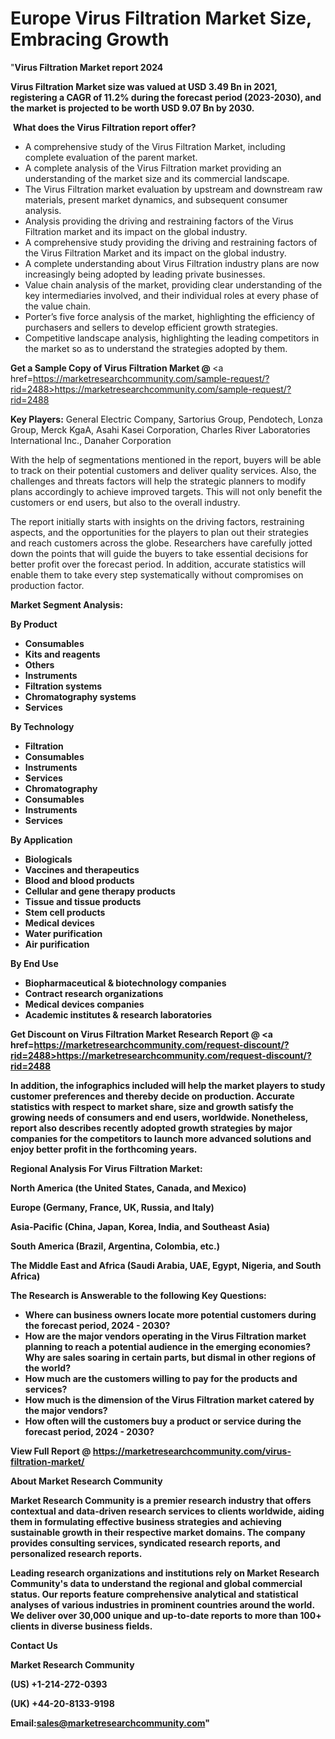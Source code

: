 # Europe Virus Filtration Market Size, Embracing Growth
"<strong>Virus Filtration Market report 2024</strong>

<strong>Virus Filtration Market size was valued at USD 3.49 Bn in 2021, registering a CAGR of 11.2% during the forecast period (2023-2030), and the market is projected to be worth USD 9.07 Bn by 2030.</strong>

 <strong><b>What does the Virus Filtration report offer?</b></strong>
<ul>
  <li>A comprehensive study of the Virus Filtration Market, including complete evaluation of the parent market.</li>
  <li>A complete analysis of the Virus Filtration market providing an understanding of the market size and its commercial landscape.</li>
  <li>The Virus Filtration market evaluation by upstream and downstream raw materials, present market dynamics, and subsequent consumer analysis.</li>
  <li>Analysis providing the driving and restraining factors of the Virus Filtration market and its impact on the global industry.</li>
  <li>A comprehensive study providing the driving and restraining factors of the Virus Filtration Market and its impact on the global industry.</li>
  <li>A complete understanding about Virus Filtration industry plans are now increasingly being adopted by leading private businesses.</li>
  <li>Value chain analysis of the market, providing clear understanding of the key intermediaries involved, and their individual roles at every phase of the value chain.</li>
  <li>Porter’s five force analysis of the market, highlighting the efficiency of purchasers and sellers to develop efficient growth strategies.</li>
  <li>Competitive landscape analysis, highlighting the leading competitors in the market so as to understand the strategies adopted by them.</li>
</ul>

<strong>Get a Sample Copy of Virus Filtration Market @ </strong><a href=https://marketresearchcommunity.com/sample-request/?rid=2488><u>https://marketresearchcommunity.com/sample-request/?rid=2488</u></a>

<strong>Key Players:</strong> 
General Electric Company, Sartorius Group, Pendotech, Lonza Group, Merck KgaA, Asahi Kasei Corporation, Charles River Laboratories International Inc., Danaher Corporation

With the help of segmentations mentioned in the report, buyers will be able to track on their potential customers and deliver quality services. Also, the challenges and threats factors will help the strategic planners to modify plans accordingly to achieve improved targets. This will not only benefit the customers or end users, but also to the overall industry.

The report initially starts with insights on the driving factors, restraining aspects, and the opportunities for the players to plan out their strategies and reach customers across the globe. Researchers have carefully jotted down the points that will guide the buyers to take essential decisions for better profit over the forecast period. In addition, accurate statistics will enable them to take every step systematically without compromises on production factor.

<strong>Market Segment Analysis:</strong>


<strong><strong>By Product</strong></h4>
<ul>
 	<li>Consumables</li>
 	<li>Kits and reagents</li>
 	<li>Others</li>
 	<li>Instruments</li>
 	<li>Filtration systems</li>
 	<li>Chromatography systems</li>
 	<li>Services</li>
</ul>
<strong><strong>By Technology</strong></h4>
<ul>
 	<li>Filtration</li>
 	<li>Consumables</li>
 	<li>Instruments</li>
 	<li>Services</li>
 	<li>Chromatography</li>
 	<li>Consumables</li>
 	<li>Instruments</li>
 	<li>Services</li>
</ul>
<strong><strong>By Application</strong></h4>
<ul>
 	<li>Biologicals</li>
 	<li>Vaccines and therapeutics</li>
 	<li>Blood and blood products</li>
 	<li>Cellular and gene therapy products</li>
 	<li>Tissue and tissue products</li>
 	<li>Stem cell products</li>
 	<li>Medical devices</li>
 	<li>Water purification</li>
 	<li>Air purification</li>
</ul>
<strong><strong>By End Use</strong></h4>
<ul>
 	<li>Biopharmaceutical &amp; biotechnology companies</li>
 	<li>Contract research organizations</li>
 	<li>Medical devices companies</li>
 	<li>Academic institutes &amp; research laboratories</li>
</ul>

<strong>Get Discount on Virus Filtration Market Research Report @ </b></strong><a href=https://marketresearchcommunity.com/request-discount/?rid=2488><u>https://marketresearchcommunity.com/request-discount/?rid=2488</u></a>

In addition, the infographics included will help the market players to study customer preferences and thereby decide on production. Accurate statistics with respect to market share, size and growth satisfy the growing needs of consumers and end users, worldwide. Nonetheless, report also describes recently adopted growth strategies by major companies for the competitors to launch more advanced solutions and enjoy better profit in the forthcoming years.

<strong>Regional Analysis For Virus Filtration Market:</strong>

<strong>North America</strong> (the United States, Canada, and Mexico)

<strong>Europe</strong> (Germany, France, UK, Russia, and Italy)

<strong>Asia-Pacific</strong> (China, Japan, Korea, India, and Southeast Asia)

<strong>South America</strong> (Brazil, Argentina, Colombia, etc.)

<strong>The Middle East and Africa</strong> (Saudi Arabia, UAE, Egypt, Nigeria, and South Africa)

<strong>The Research is Answerable to the following Key Questions:</strong>
<ul>
 	<li>Where can business owners locate more potential customers during the forecast period, 2024 - 2030?</li>
 	<li>How are the major vendors operating in the Virus Filtration market planning to reach a potential audience in the emerging economies? Why are sales soaring in certain parts, but dismal in other regions of the world?</li>
 	<li>How much are the customers willing to pay for the products and services?</li>
 	<li>How much is the dimension of the Virus Filtration market catered by the major vendors?</li>
 	<li>How often will the customers buy a product or service during the forecast period, 2024 - 2030?</li>
</ul>

<strong>View Full Report @</strong> <a href=https://marketresearchcommunity.com/virus-filtration-market/>https://marketresearchcommunity.com/virus-filtration-market/</a>

<strong>About Market Research Community</strong>

Market Research Community is a premier research industry that offers contextual and data-driven research services to clients worldwide, aiding them in formulating effective business strategies and achieving sustainable growth in their respective market domains. The company provides consulting services, syndicated research reports, and personalized research reports.

Leading research organizations and institutions rely on Market Research Community's data to understand the regional and global commercial status. Our reports feature comprehensive analytical and statistical analyses of various industries in prominent countries around the world. We deliver over 30,000 unique and up-to-date reports to more than 100+ clients in diverse business fields.

<strong>Contact Us</strong>

<strong>Market Research Community</strong>

(US) +1-214-272-0393

(UK) +44-20-8133-9198

<strong>Email:</strong>sales@marketresearchcommunity.com"
